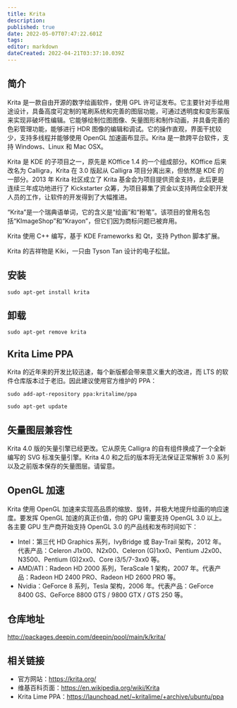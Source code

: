 ```yaml
---
title: Krita
description: 
published: true
date: 2022-05-07T07:47:22.601Z
tags: 
editor: markdown
dateCreated: 2022-04-21T03:37:10.039Z
---
```


## 简介

Krita 是一款自由开源的数字绘画软件，使用 GPL 许可证发布。它主要针对手绘用途设计，具备高度可定制的笔刷系统和完善的图层功能，可通过透明度和变形蒙版来实现非破坏性编辑。它能够绘制位图图像、矢量图形和制作动画，并具备完善的色彩管理功能，能够进行 HDR 图像的编辑和调试。它的操作直观，界面干扰较少，支持多线程并能够使用 OpenGL 加速画布显示。Krita 是一款跨平台软件，支持 Windows、Linux 和 Mac OSX。

Krita 是 KDE 的子项目之一，原先是 KOffice 1.4 的一个组成部分。KOffice 后来改名为 Calligra，Krita 在 3.0 版起从 Calligra 项目分离出来，但依然是 KDE 的一部分。2013 年 Krita 社区成立了 Krita 基金会为项目提供资金支持，此后更是连续三年成功地进行了 Kickstarter 众筹，为项目募集了资金以支持两位全职开发人员的工作，让软件的开发得到了大幅推进。

“Krita”是一个瑞典语单词，它的含义是“绘画”和“粉笔”。该项目的曾用名包括“KImageShop”和“Krayon”，但它们因为商标问题已被弃用。

Krita 使用 C++ 编写，基于 KDE Frameworks 和 Qt，支持 Python 脚本扩展。

Krita 的吉祥物是 Kiki，一只由 Tyson Tan 设计的电子松鼠。

## 安装

`sudo apt-get install krita`

## 卸载

`sudo apt-get remove krita`

## Krita Lime PPA

Krita 的近年来的开发比较迅速，每个新版都会带来意义重大的改进，而 LTS 的软件仓库版本过于老旧。因此建议使用官方维护的 PPA：

`sudo add-apt-repository ppa:kritalime/ppa`

`sudo apt-get update`

## 矢量图层兼容性

Krita 4.0 版的矢量引擎已经更改。它从原先 Calligra 的自有组件换成了一个全新编写的 SVG 标准矢量引擎。Krita 4.0 和之后的版本将无法保证正常解析 3.0 系列以及之前版本保存的矢量图层。请留意。

## OpenGL 加速

Krita 使用 OpenGL 加速来实现高品质的缩放、旋转，并极大地提升绘画的响应速度。要发挥 OpenGL 加速的真正价值，你的 GPU 需要支持 OpenGL 3.0 以上。各主要 GPU 生产商开始支持 OpenGL 3.0 的产品线和发布时间如下：

- Intel：第三代 HD Graphics 系列，IvyBridge 或 Bay-Trail 架构，2012 年。代表产品：Celeron J1x00、N2x00、Celeron (G)1xx0、Pentium J2x00、N3500、Pentium (G)2xx0、Core i3/5/7-3xx0 等。
- AMD/ATI：Radeon HD 2000 系列，TeraScale 1 架构，2007 年。代表产品：Radeon HD 2400 PRO、Radeon HD 2600 PRO 等。
- Nvidia：GeForce 8 系列，Tesla 架构，2006 年。代表产品：GeForce 8400 GS、GeForce 8800 GTS / 9800 GTX / GTS 250 等。

## 仓库地址

<http://packages.deepin.com/deepin/pool/main/k/krita/>

## 相关链接

- 官方网站：<https://krita.org/>
- 维基百科页面：<https://en.wikipedia.org/wiki/Krita>
- Krita Lime PPA：<https://launchpad.net/~kritalime/+archive/ubuntu/ppa>
